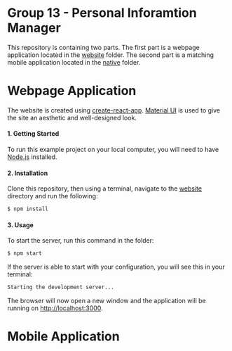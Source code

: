 #  Group 13 - Personal Inforamtion Manager

This repository is containing two parts.
The first part is a webpage application located in the [website](Website/) folder. The second part is a matching mobile application located in the [native](Native/) folder.

# Webpage Application

The website is created using [create-react-app][].
[Material UI][] is used to give the site an aesthetic and well-designed look.

#### 1. Getting Started

To run this example project on your local computer, you will need to have [Node.js][] installed.

#### 2. Installation

Clone this repository, then using a terminal, navigate to the [website](Website/) directory and run the following:

```bash
$ npm install
```

#### 3. Usage

To start the server, run this command in the folder:

```bash
$ npm start
```

If the server is able to start with your configuration, you will see this in
your terminal:

```bash
Starting the development server...
```

The browser will now open a new window and the application will be running on [http://localhost:3000](http://localhost:3000).

# Mobile Application


[Node.js]: https://nodejs.org
[create-react-app]: https://github.com/facebookincubator/create-react-app
[Material UI]: http://www.material-ui.com/#/
